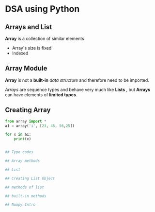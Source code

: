 # DSA using Python 

## Arrays and List

 **Array** is a collection of similar elements 
- Array's size is fixed 
- Indexed 

## Array Module

**Array** is not a **built-in** *data structure* and therefore need to be imported.

*Arrays* are sequence types and behave very much like **Lists** , but __Arrays__ can have elements of __limited types__.

## Creating Array
```python
from array import *
a1 = array('i', [23, 45, 56,25])

for x in a1:
    print(x)


## Type codes

## Array methods

## List

## Creating List Object

## methods of list

## built-in methods

## Numpy Intro